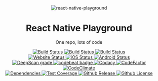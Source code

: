 <div align="center">
  <img src="https://www.appstud.com/wp-content/uploads/2018/03/React-Native-Titre.png" alt="react-native-playground">
  <h1 align="center">React Native Playground</h1>
  <p align="center">One repo, lots of code</p>
  <div>
    <a href="https://github.com/ethanneff/example/actions/workflows/validate-code.yml">
        <img src="https://github.com/ethanneff/example/actions/workflows/validate-code.yml/badge.svg" alt="Build Status" />
    </a>
    <a href="https://github.com/ethanneff/example/actions/workflows/deploy-to-github-pages.yml">
        <img src="https://github.com/ethanneff/example/actions/workflows/deploy-to-github-pages.yml/badge.svg" alt="Build Status" />
    </a>
    <a href="https://github.com/ethanneff/example/actions/workflows/deploy-to-github-packages.yml">
        <img src="https://github.com/ethanneff/example/actions/workflows/deploy-to-github-packages.yml/badge.svg" alt="Build Status" />
    </a>
  </div>
  <div>
    <a href="https://ethanneff.github.io/example/">
        <img src="https://img.shields.io/website/https/ethanneff.github.io/example.svg" alt="Website Status" />
    </a>
    <a href="https://appcenter.ms/users/ethanneff/apps/example-ios/build/branches">
        <img src="https://build.appcenter.ms/v0.1/apps/42722749-8265-4288-a52c-302c8a9cf2f5/branches/master/badge" alt="iOS Status" />
    </a>
    <a href="https://appcenter.ms/users/ethanneff/apps/example-android/build/branches">
        <img src="https://build.appcenter.ms/v0.1/apps/df89c6b2-fd8d-496d-9f1b-8c48bf668013/branches/master/badge" alt="Android Status" />
    </a>
  </div>
  <div>
    <a href="https://deepscan.io/dashboard#view=project&tid=5433&pid=7223&bid=69097">
      <img src="https://deepscan.io/api/teams/5433/projects/7223/branches/69097/badge/grade.svg" alt="DeepScan grade">
    </a>
    <a href="https://codebeat.co/projects/github-com-ethanneff-example-master">
      <img src="https://codebeat.co/badges/db921277-9f48-42e6-929f-8c56ae62d585" alt="codebeat badge" />
    </a>
    <a href="https://www.codacy.com/manual/ethanneff/example">
      <img src="https://api.codacy.com/project/badge/Grade/dca655d1a64a40d7bd3e77ec4cd39061" alt="Codacy">
    </a>
    <a href="https://www.codefactor.io/repository/github/ethanneff/playground-react-native">
      <img src="https://www.codefactor.io/repository/github/ethanneff/playground-react-native/badge" alt="CodeFactor" />
    </a>
    <a href="https://codeclimate.com/github/ethanneff/example">
      <img src="https://api.codeclimate.com/v1/badges/0f040f1f40b1976af3ab/maintainability" alt="CodeClimate" />
    </a>
  </div>
  <div>
    <a href="https://depfu.com/github/ethanneff/example?project_id=13687">
      <img src="https://badges.depfu.com/badges/5db9285618b61ad8cb04aca559d53839/overview.svg" alt="Dependencies" />
    </a>
    <a href="https://codecov.io/gh/ethanneff/example">
      <img src="https://codecov.io/gh/ethanneff/example/branch/master/graph/badge.svg" alt="Test Coverage" />
    </a>
    <a href="https://github.com/ethanneff/example">
      <img src="https://img.shields.io/github/release/ethanneff/example.svg" alt="Github Release" />
    </a>
    <a href="https://github.com/ethanneff/example/blob/master/docs/LICENSE.md">
      <img src="https://img.shields.io/badge/license-MIT-blue.svg" alt="Github License" />
    </a>
  </div>
</div>
